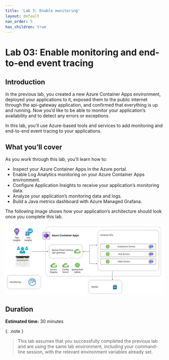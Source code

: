 ```yaml
---
title: 'Lab 3: Enable monitoring'  
layout: default  
nav_order: 5  
has_children: true
---
```


# Lab 03: Enable monitoring and end-to-end event tracing

## Introduction

In the previous lab, you created a new Azure Container Apps environment, deployed your applications to it, exposed them to the public internet through the api-gateway application, and confirmed that everything is up and running. Now you’d like to be able to monitor your application’s availability and to detect any errors or exceptions.

In this lab, you’ll use Azure-based tools and services to add monitoring and end-to-end event tracing to your applications.

## What you’ll cover

As you work through this lab, you’ll learn how to:

- Inspect your Azure Container Apps in the Azure portal.
- Enable Log Analytics monitoring on your Azure Container Apps environment.
- Configure Application Insights to receive your application’s monitoring data.
- Analyze your application’s monitoring data and logs.
- Build a Java metrics dashboard with Azure Managed Grafana.

The following image shows how your application’s architecture should look once you complete this lab.

![lab 3 overview](../../images/acalab3.png)

## Duration

**Estimated time:** 30 minutes

{: .note }
> This lab assumes that you successfully completed the previous lab and are using the same lab environment, including your command-line session, with the relevant environment variables already set.
